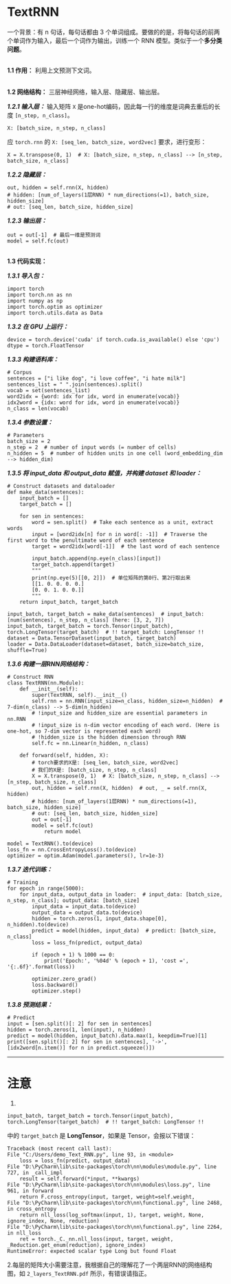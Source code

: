 # TextRNN

一个背景：有 n 句话，每句话都由 3 个单词组成。要做的的是，将每句话的前两个单词作为输入，最后一个词作为输出，训练一个 RNN 模型。类似于一个**多分类问题**。

##

**1.1 作用：** 利用上文预测下文词。

##

**1.2 网络结构：** 三层神经网络，输入层、隐藏层、输出层。

***1.2.1 输入层：*** 输入矩阵 `X` 是one-hot编码，因此每一行的维度是词典去重后的长度 `[n_step, n_class]`。

	X: [batch_size, n_step, n_class]
应 `torch.rnn` 的 `X: [seq_len, batch_size, word2vec]` 要求，进行变形：

	X = X.transpose(0, 1)  # X: [batch_size, n_step, n_class] --> [n_step, batch_size, n_class]
 
***1.2.2 隐藏层：*** 

	out, hidden = self.rnn(X, hidden)
	# hidden: [num_of_layers(1层RNN) * num_directions(=1), batch_size, hidden_size]
    # out: [seq_len, batch_size, hidden_size]

***1.2.3 输出层：*** 

	out = out[-1]  # 最后一维是预测词
    model = self.fc(out)

##

**1.3 代码实现：**

***1.3.1 导入包：***

	import torch
	import torch.nn as nn
	import numpy as np
	import torch.optim as optimizer
	import torch.utils.data as Data

***1.3.2 在 GPU 上运行：***

	device = torch.device('cuda' if torch.cuda.is_available() else 'cpu')
	dtype = torch.FloatTensor

***1.3.3 构建语料库：***

	# Corpus
	sentences = ["i like dog", "i love coffee", "i hate milk"]
	sentences_list = " ".join(sentences).split()
	vocab = set(sentences_list)
	word2idx = {word: idx for idx, word in enumerate(vocab)}
	idx2word = {idx: word for idx, word in enumerate(vocab)}
	n_class = len(vocab)

***1.3.4 参数设置：***

	# Parameters
	batch_size = 2
	n_step = 2  # number of input words (= number of cells)
	n_hidden = 5  # number of hidden units in one cell (word_embedding_dim --> hidden_dim)

***1.3.5 将 input\_data 和 output\_data 赋值，并构建 dataset 和 loader：***

	# Construct datasets and dataloader
	def make_data(sentences):
    	input_batch = []
    	target_batch = []

    	for sen in sentences:
			word = sen.split()  # Take each sentence as a unit, extract words
			input = [word2idx[n] for n in word[: -1]]  # Traverse the first word to the penultimate word of each sentence
			target = word2idx[word[-1]]  # the last word of each sentence

			input_batch.append(np.eye(n_class)[input])
			target_batch.append(target)
			"""
			print(np.eye(5)[[0, 2]])  # 单位矩阵的第0行、第2行取出来
			[[1. 0. 0. 0. 0.]
			[0. 0. 1. 0. 0.]]
			"""
    	return input_batch, target_batch

	input_batch, target_batch = make_data(sentences)  # input_batch: [num(sentences), n_step, n_class] (here: [3, 2, 7])
	input_batch, target_batch = torch.Tensor(input_batch), torch.LongTensor(target_batch)  # !! target_batch: LongTensor !!
	dataset = Data.TensorDataset(input_batch, target_batch)
	loader = Data.DataLoader(dataset=dataset, batch_size=batch_size, shuffle=True)

***1.3.6 构建一层RNN网络结构：***

	# Construct RNN
	class TextRNN(nn.Module):
    	def __init__(self):
			super(TextRNN, self).__init__()
			self.rnn = nn.RNN(input_size=n_class, hidden_size=n_hidden)  # 7-dim(n_class) --> 5-dim(n_hidden)
			# !input_size and hidden_size are essential parameters in nn.RNN
			# !input_size is n-dim vector encoding of each word. (Here is one-hot, so 7-dim vector is represented each word)
			# !hidden_size is the hidden dimension through RNN
			self.fc = nn.Linear(n_hidden, n_class)

    	def forward(self, hidden, X):
			# torch要求的X是: [seq_len, batch_size, word2vec]
			# 我们的X是: [batch_size, n_step, n_class]
			X = X.transpose(0, 1)  # X: [batch_size, n_step, n_class] --> [n_step, batch_size, n_class]
			out, hidden = self.rnn(X, hidden)  # out, _ = self.rnn(X, hidden) 
			# hidden: [num_of_layers(1层RNN) * num_directions(=1), batch_size, hidden_size]
			# out: [seq_len, batch_size, hidden_size]
			out = out[-1]
			model = self.fc(out)
        		return model

	model = TextRNN().to(device)
	loss_fn = nn.CrossEntropyLoss().to(device)
	optimizer = optim.Adam(model.parameters(), lr=1e-3)

***1.3.7 迭代训练：***

	# Training
	for epoch in range(5000):
    	for input_data, output_data in loader:  # input_data: [batch_size, n_step, n_class]; output_data: [batch_size]
			input_data = input_data.to(device)
			output_data = output_data.to(device)
			hidden = torch.zeros(1, input_data.shape[0], n_hidden).to(device)
			predict = model(hidden, input_data)  # predict: [batch_size, n_class]
			loss = loss_fn(predict, output_data)

			if (epoch + 1) % 1000 == 0:
				print('Epoch:', '%04d' % (epoch + 1), 'cost =', '{:.6f}'.format(loss))

			optimizer.zero_grad()
			loss.backward()
			optimizer.step()

***1.3.8 预测结果：***

	# Predict
	input = [sen.split()[: 2] for sen in sentences]
	hidden = torch.zeros(1, len(input), n_hidden)
	predict = model(hidden, input_batch).data.max(1, keepdim=True)[1]
	print([sen.split()[: 2] for sen in sentences], '->', [idx2word[n.item()] for n in predict.squeeze()])

---

# 注意
1.

	input_batch, target_batch = torch.Tensor(input_batch), torch.LongTensor(target_batch)  # !! target_batch: LongTensor !!
中的 `target_batch` 是 **LongTensor**，如果是 Tensor，会报以下错误：

	Traceback (most recent call last):
  	File "C:/Users/demo_Text_RNN.py", line 93, in <module>
    	loss = loss_fn(predict, output_data)
  	File "D:\PyCharm\lib\site-packages\torch\nn\modules\module.py", line 727, in _call_impl
    	result = self.forward(*input, **kwargs)
  	File "D:\PyCharm\lib\site-packages\torch\nn\modules\loss.py", line 961, in forward
    	return F.cross_entropy(input, target, weight=self.weight,
  	File "D:\PyCharm\lib\site-packages\torch\nn\functional.py", line 2468, in cross_entropy
    	return nll_loss(log_softmax(input, 1), target, weight, None, ignore_index, None, reduction)
  	File "D:\PyCharm\lib\site-packages\torch\nn\functional.py", line 2264, in nll_loss
    	ret = torch._C._nn.nll_loss(input, target, weight, _Reduction.get_enum(reduction), ignore_index)
	RuntimeError: expected scalar type Long but found Float

2.每层的矩阵大小需要注意，我根据自己的理解花了一个两层RNN的网络结构图，如 `2_layers_TextRNN.pdf` 所示，有错误请指正。
